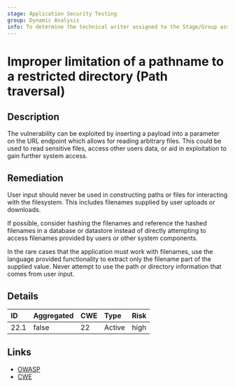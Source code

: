 ```yaml
---
stage: Application Security Testing
group: Dynamic Analysis
info: To determine the technical writer assigned to the Stage/Group associated with this page, see https://handbook.gitlab.com/handbook/product/ux/technical-writing/#assignments
---
```


# Improper limitation of a pathname to a restricted directory (Path traversal)

## Description

The vulnerability can be exploited by inserting a payload into a
parameter on the URL endpoint which allows for reading arbitrary files.
This could be used to read sensitive files, access other users data, or aid in
exploitation to gain further system access.

## Remediation

User input should never be used in constructing paths or files for interacting
with the filesystem. This includes filenames supplied by user uploads or downloads.

If possible, consider hashing the filenames and reference the hashed filenames in
a database or datastore instead of directly attempting to access filenames provided
by users or other system components.

In the rare cases that the application must work with filenames, use the language
provided functionality to extract only the filename part of the supplied value.
Never attempt to use the path or directory information that comes from user input.

## Details

| ID | Aggregated | CWE | Type | Risk |
|:---|:--------|:--------|:--------|:--------|
| 22.1 | false | 22 | Active | high |

## Links

- [OWASP](https://owasp.org/www-community/attacks/Path_Traversal)
- [CWE](https://cwe.mitre.org/data/definitions/22.html)
